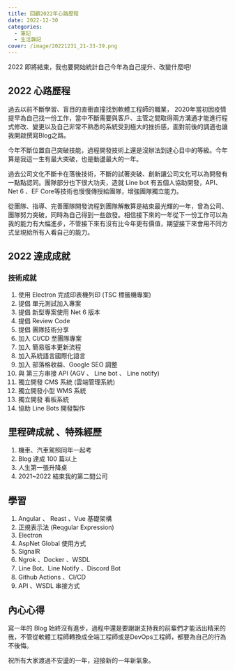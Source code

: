 ```yaml
---
title: 回顧2022年心路歷程 
date: 2022-12-30
categories: 
  - 筆記 
  - 生活雜記
cover: /image/20221231_21-33-39.png
---
```


2022 即將結束，我也要開始統計自己今年為自己提升、改變什麼吧!

## 2022 心路歷程
過去以前不斷學習、盲目的直衝直撞找到軟體工程師的職業， 2020年當初因疫情提早為自己找一份工作，當中不斷需要與客戶、主管之間取得兩方溝通才能進行程式修改、變更以及自己非常不熟悉的系統受到極大的挫折感，面對前後的調適也讓我開啟撰寫Blog之路。

今年不斷位置自己突破技能，過程開發技術上還是沒辦法到達心目中的等級。今年算是我這一生有最大突破，也是動盪最大的一年。

過去公司文化不斷卡在落後技術，不斷的試著突破、創新讓公司文化可以為開發有一點點認同。團隊部分也下很大功夫，造就 Line bot 有五個人協助開發，API、 Net 6 、EF Core等技術也慢慢傳授給團隊，增強團隊獨立能力。 

從團隊、指導、完善團隊開發流程到團隊解散算是結束最光輝的一年，曾為公司、團隊努力突破，同時為自己得到一些啟發。相信接下來的一年從下一份工作可以為我的能力有大幅進步，不管接下來有沒有比今年更有價值，期望接下來會用不同方式呈現給所有人看自己的能力。

## 2022 達成成就
### 技術成就
1. 使用 Electron 完成印表機列印 (TSC 標籤機專案)
2. 提倡 單元測試加入專案
3. 提倡 新型專案使用 Net 6 版本
4. 提倡 Review Code
5. 提倡 團隊技術分享
6. 加入 CI/CD 至團隊專案
7. 加入 簡易版本更新流程
8.  加入系統語言國際化語言
9.  加入 部落格收益、Google SEO 調整
10. 與 第三方串接 API (AGV 、 Line bot 、 Line notify)
11. 獨立開發 CMS 系統 (雲端管理系統)
12. 獨立開發小型 WMS 系統 
13. 獨立開發 看板系統
14. 協助 Line Bots 開發製作

## 里程碑成就 、特殊經歷
1. 機車、汽車駕照同年一起考
2. Blog 達成 100 篇以上
3. 人生第一張升降桌 
4. 2021~2022 結束我的第二間公司


## 學習
1. Angular 、 Reast 、Vue 基礎架構
2. 正規表示法 (Reqgular Expression)
3. Electron
4. AspNet Global 使用方式
5. SignalR
6. Ngrok 、Docker 、WSDL
7. Line Bot、Line Notify 、Discord Bot
8. Github Actions 、CI/CD
9. API 、WSDL 串接方式

## 內心心得
寫一年的 Blog 始終沒有進步，過程中還是要謝謝支持我的前輩們才能活出精采的我，不管從軟體工程師轉換成全端工程師或是DevOps工程師，都要為自己的行為不後悔。

祝所有大家渡過不安盪的一年，迎接新的一年新氣象。